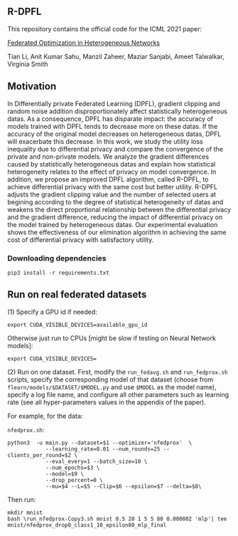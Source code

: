 ## R-DPFL

This repository contains the official code for the ICML 2021 paper:

[Federated Optimization in Heterogeneous Networks](https://arxiv.org/abs/1812.06127)

Tian Li, Anit Kumar Sahu, Manzil Zaheer, Maziar Sanjabi, Ameet Talwalkar, Virginia Smith

## Motivation

In Differentially private Federated Learning (DPFL), gradient clipping and random noise addition disproportionately affect statistically heterogeneous datas. As a consequence, DPFL has disparate impact: the accuracy of models trained with DPFL tends to decrease more on these datas. If the accuracy of the original model decreases on heterogeneous datas, DPFL will exacerbate this decrease. In this work, we study the utility loss inequality due to differential privacy and compare the convergence of the private and non-private models. We analyze the gradient differences caused by statistically heterogeneous datas and explain how statistical heterogeneity relates to the effect of privacy on model convergence. In addition, we propose an improved DPFL algorithm, called R-DPFL, to achieve differential privacy with the same cost but better utility. R-DPFL adjusts the gradient clipping value and the number of selected users at begining according to the degree of statistical heterogeneity of datas and weakens the direct proportional relationship between the differential privacy and the gradient difference, reducing the impact of differential privacy on the model trained by heterogeneous datas. Our experimental evaluation shows the effectiveness of our elimination algorithm in achieving the same cost of differential privacy with satisfactory utility.
<!---
![progressive_attack](https://github.com/AI-secure/PSBA/blob/master/imgs/progressive_attack.png)
-->
### Downloading dependencies

```
pip3 install -r requirements.txt  
```
## Run on real federated datasets
(1) Specify a GPU id if needed:

```
export CUDA_VISIBLE_DEVICES=available_gpu_id
```
Otherwise just run to CPUs [might be slow if testing on Neural Network models]:

```
export CUDA_VISIBLE_DEVICES=
```

(2) Run on one dataset. First, modify the `run_fedavg.sh` and `run_fedprox.sh` scripts, specify the corresponding model of that dataset (choose from `flearn/models/$DATASET/$MODEL.py` and use `$MODEL` as the model name), specify a log file name, and configure all other parameters such as learning rate (see all hyper-parameters values in the appendix of the paper).


For example, for the data:

`nfedprox.sh`:

```
python3  -u main.py --dataset=$1 --optimizer='nfedprox'  \
            --learning_rate=0.01 --num_rounds=25 --clients_per_round=$2 \
            --eval_every=1 --batch_size=10 \
            --num_epochs=$3 \
            --model=$9 \
            --drop_percent=0 \
            --mu=$4 --L=$5 --Clip=$6 --epsilon=$7 --delta=$8\
```

Then run:

```
mkdir mnist
bash \run_nfedprox-Copy3.sh mnist 0.5 20 1 5 5 80 0.000002 'mlp'| tee mnist/nfedprox_drop0_class1_10_epsilon80_mlp_final
```
